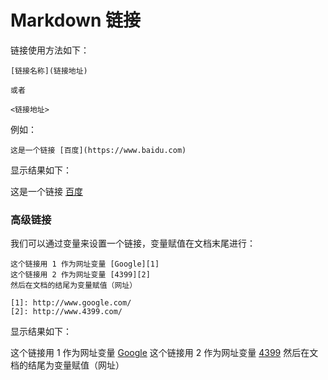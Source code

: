 # Markdown 链接

链接使用方法如下：

```
[链接名称](链接地址)

或者

<链接地址>
```

例如：

```
这是一个链接 [百度](https://www.baidu.com)
```

显示结果如下：

这是一个链接 [百度](https://www.baidu.com)





### 高级链接

我们可以通过变量来设置一个链接，变量赋值在文档末尾进行：

```
这个链接用 1 作为网址变量 [Google][1]
这个链接用 2 作为网址变量 [4399][2]
然后在文档的结尾为变量赋值（网址）

[1]: http://www.google.com/
[2]: http://www.4399.com/
```

显示结果如下：

这个链接用 1 作为网址变量 [Google][1]
这个链接用 2 作为网址变量 [4399][2]
然后在文档的结尾为变量赋值（网址）

[1]: http://www.google.com/
[2]: http://www.4399.com/